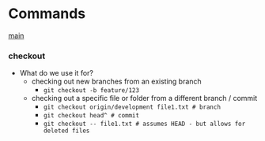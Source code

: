 # Commands

[main](./README.md#main)


### <a name="checkout"></a> checkout

* What do we use it for?
    * checking out new branches from an existing branch
        * `git checkout -b feature/123`
    * checking out a specific file or folder from a different branch / commit
        * `git checkout origin/development file1.txt # branch`
        * `git checkout head^ # commit `
        * `git checkout -- file1.txt # assumes HEAD - but allows for deleted files`
